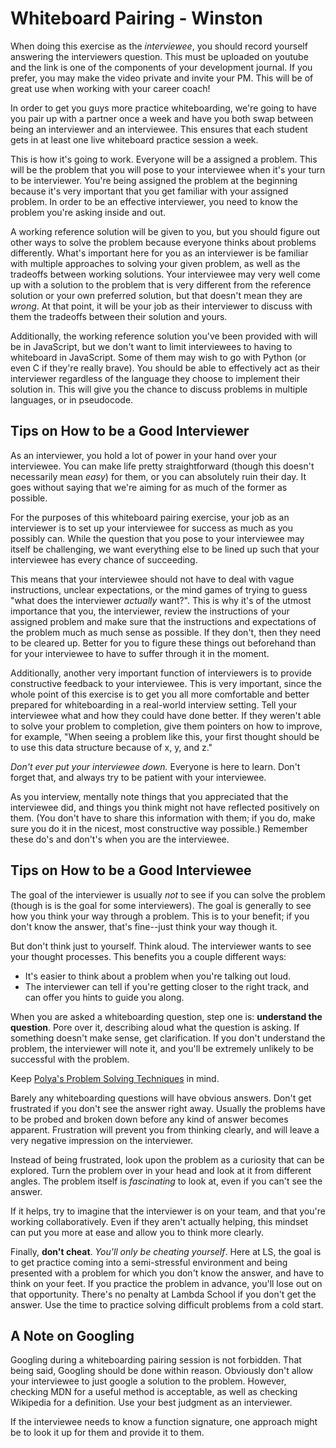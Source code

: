 # Whiteboard Pairing - Winston

When doing this exercise as the _interviewee_, you should record yourself
answering the interviewers question.  This must be uploaded on youtube and the
link is one of the components of your development journal.  If you prefer, you
may make the video private and invite your PM.  This will be of great use when
working with your career coach!

In order to get you guys more practice whiteboarding, we're going to have you
pair up with a partner once a week and have you both swap between being an
interviewer and an interviewee. This ensures that each student gets in at least
one live whiteboard practice session a week.

This is how it's going to work. Everyone will be a assigned a problem. This will
be the problem that you will pose to your interviewee when it's your turn to be
interviewer. You're being assigned the problem at the beginning because it's
very important that you get familiar with your assigned problem. In order to be
an effective interviewer, you need to know the problem you're asking inside and
out. 

A working reference solution will be given to you, but you should figure out
other ways to solve the problem because everyone thinks about problems
differently. What's important here for you as an interviewer is be familiar with
multiple approaches to solving your given problem, as well as the tradeoffs
between working solutions. Your interviewee may very well come up with a
solution to the problem that is very different from the reference solution or
your own preferred solution, but that doesn't mean they are _wrong_. At that
point, it will be your job as their interviewer to discuss with them the
tradeoffs between their solution and yours. 

Additionally, the working reference solution you've been provided with will be
in JavaScript, but we don't want to limit interviewees to having to whiteboard
in JavaScript. Some of them may wish to go with Python (or even C if they're
really brave). You should be able to effectively act as their interviewer
regardless of the language they choose to implement their solution in. This will
give you the chance to discuss problems in multiple languages, or in pseudocode.

## Tips on How to be a Good Interviewer

As an interviewer, you hold a lot of power in your hand over your interviewee.
You can make life pretty straightforward (though this doesn't necessarily mean
_easy_) for them, or you can absolutely ruin their day. It goes without saying
that we're aiming for as much of the former as possible.

For the purposes of this whiteboard pairing exercise, your job as an interviewer
is to set up your interviewee for success as much as you possibly can. While the
question that you pose to your interviewee may itself be challenging, we want
everything else to be lined up such that your interviewee has every chance of
succeeding.

This means that your interviewee should not have to deal with vague
instructions, unclear expectations, or the mind games of trying to guess "what
does the interviewer _actually_ want?". This is why it's of the utmost
importance that you, the interviewer, review the instructions of your assigned
problem and make sure that the instructions and expectations of the problem much
as much sense as possible. If they don't, then they need to be cleared up.
Better for you to figure these things out beforehand than for your interviewee
to have to suffer through it in the moment.

Additionally, another very important function of interviewers is to provide
constructive feedback to your interviewee. This is very important, since the
whole point of this exercise is to get you all more comfortable and better
prepared for whiteboarding in a real-world interview setting. Tell your
interviewee what and how they could have done better. If they weren't able to
solve your problem to completion, give them pointers on how to improve, for
example, "When seeing a problem like this, your first thought should be to use
this data structure because of x, y, and z."

_Don't ever put your interviewee down._ Everyone is here to learn. Don't forget
that, and always try to be patient with your interviewee. 

As you interview, mentally note things that you appreciated that the interviewee
did, and things you think might not have reflected positively on them. (You
don't have to share this information with them; if you do, make sure you do it
in the nicest, most constructive way possible.) Remember these do's and don't's
when you are the interviewee.

## Tips on How to be a Good Interviewee

The goal of the interviewer is usually _not_ to see if you can solve the problem
(though is is the goal for some interviewers). The goal is generally to see how
you think your way through a problem. This is to your benefit; if you don't know
the answer, that's fine--just think your way though it.

But don't think just to yourself. Think aloud. The interviewer wants to see your
thought processes. This benefits you a couple different ways:

* It's easier to think about a problem when you're talking out loud.
* The interviewer can tell if you're getting closer to the right track, and can
  offer you hints to guide you along.

When you are asked a whiteboarding question, step one is: **understand the
question**. Pore over it, describing aloud what the question is asking. If
something doesn't make sense, get clarification. If you don't understand the
problem, the interviewer will note it, and you'll be extremely unlikely to be
successful with the problem.

Keep [Polya's Problem Solving
Techniques](https://github.com/LambdaSchool/CS-Wiki/wiki/Polya%27s-Problem-Solving-Techniques)
in mind.

Barely any whiteboarding questions will have obvious answers. Don't get
frustrated if you don't see the answer right away. Usually the problems have to
be probed and broken down before any kind of answer becomes apparent.
Frustration will prevent you from thinking clearly, and will leave a very
negative impression on the interviewer.

Instead of being frustrated, look upon the problem as a curiosity that can be
explored. Turn the problem over in your head and look at it from different
angles. The problem itself is _fascinating_ to look at, even if you can't see
the answer.

If it helps, try to imagine that the interviewer is on your team, and that
you're working collaboratively. Even if they aren't actually helping, this
mindset can put you more at ease and allow you to think more clearly.

Finally, **don't cheat**. _You'll only be cheating yourself_. Here at LS, the goal
is to get practice coming into a semi-stressful environment and being presented
with a problem for which you don't know the answer, and have to think on your
feet. If you practice the problem in advance, you'll lose out on that
opportunity. There's no penalty at Lambda School if you don't get the answer.
Use the time to practice solving difficult problems from a cold start.

## A Note on Googling

Googling during a whiteboarding pairing session is not forbidden. That being
said, Googling should be done within reason. Obviously don't allow your
interviewee to just google a solution to the problem. However, checking MDN for
a useful method is acceptable, as well as checking Wikipedia for a definition.
Use your best judgment as an interviewer.

If the interviewee needs to know a function signature, one approach might be to
look it up for them and provide it to them.
